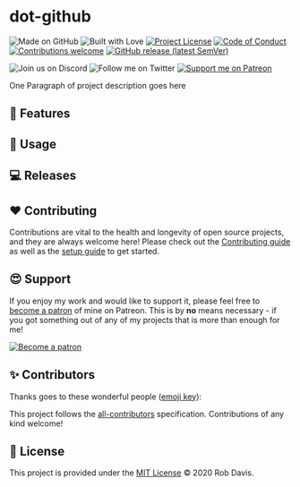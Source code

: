 # dot-github

![Made on GitHub](https://img.shields.io/badge/made%20on-GitHub-blue?style=for-the-badge)
![Built with Love](https://img.shields.io/badge/built%20with-love-red?style=for-the-badge)
[![Project License](https://img.shields.io/github/license/pahimar/dot-github?style=for-the-badge&color=blue)](./LICENSE.md)
[![Code of Conduct](https://img.shields.io/badge/code%20of-conduct-blue?style=for-the-badge)](./.github/CODE_OF_CONDUCT.md)
[![Contributions welcome](https://img.shields.io/badge/contributions-welcome-blue?style=for-the-badge)](./.github/CONTRIBUTING.md)
[![GitHub release (latest SemVer)](https://img.shields.io/github/v/release/pahimar/dot-github?color=blue&style=for-the-badge)](https://github.com/pahimar/dot-github/releases)

![Join us on Discord](https://img.shields.io/discord/134733695373410304?label=discord&style=for-the-badge&logo=discord&logoColor=white&color=blue)
![Follow me on Twitter](https://img.shields.io/twitter/follow/pahimar?style=for-the-badge&logo=twitter&logoColor=white&color=blue)
[![Support me on Patreon](https://img.shields.io/badge/support%20me%20on-patreon-blue?logo=patreon&logoColor=white&style=for-the-badge&color=red)](https://www.patreon.com/pahimar)

One Paragraph of project description goes here  

## :tada: Features

## :rocket: Usage

## :computer: Releases

## :heart: Contributing

Contributions are vital to the health and longevity of open source projects, and they are always welcome here! Please check out the [Contributing guide](./.github/CONTRIBUTING.md) as well as the [setup guide](./.github/PROJECT_SETUP.md) to get started.

## :heart_eyes: Support

If you enjoy my work and would like to support it, please feel free to [become a patron](https://www.patreon.com/pahimar) of mine on Patreon. This is by **no** means necessary - if you got something out of any of my projects that is more than enough for me!

[![Become a patron](https://c5.patreon.com/external/logo/become_a_patron_button.png)](https://www.patreon.com/pahimar)

## :sparkles: Contributors

Thanks goes to these wonderful people ([emoji key](https://allcontributors.org/docs/en/emoji-key)):

<!-- ALL-CONTRIBUTORS-LIST:START - Do not remove or modify this section -->
<!-- prettier-ignore-start -->
<!-- markdownlint-disable -->

<!-- markdownlint-enable -->
<!-- prettier-ignore-end -->
<!-- ALL-CONTRIBUTORS-LIST:END -->

This project follows the [all-contributors](https://github.com/all-contributors/all-contributors)
specification. Contributions of any kind welcome!

## :scroll: License

This project is provided under the [MIT License](LICENSE.md) &copy; 2020 Rob Davis.

